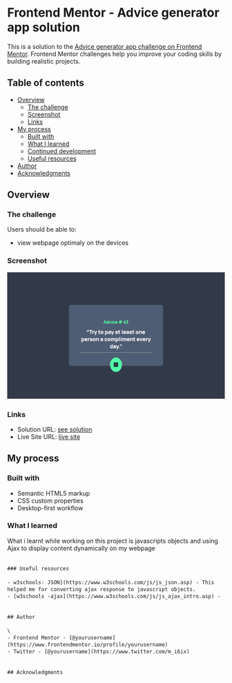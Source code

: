 # Frontend Mentor - Advice generator app solution

This is a solution to the [Advice generator app challenge on Frontend Mentor](https://www.frontendmentor.io/challenges/advice-generator-app-QdUG-13db). Frontend Mentor challenges help you improve your coding skills by building realistic projects.

## Table of contents

- [Overview](#overview)
  - [The challenge](#the-challenge)
  - [Screenshot](#screenshot)
  - [Links](#links)
- [My process](#my-process)
  - [Built with](#built-with)
  - [What I learned](#what-i-learned)
  - [Continued development](#continued-development)
  - [Useful resources](#useful-resources)
- [Author](#author)
- [Acknowledgments](#acknowledgments)


## Overview

### The challenge

Users should be able to:

- view webpage optimaly on the devices

### Screenshot

![](https://github.com/Godstime01/Advice-generator-app/blob/master/images/Screenshot%20(9).png)


### Links

- Solution URL: [ see solution](https://www.frontendmentor.io/solutions/advice-generator-app-LRzkWznUx)
- Live Site URL: [live site](https://godstime01.github.io/Advice-generator-app/)

## My process

### Built with

- Semantic HTML5 markup
- CSS custom properties
- Desktop-first workflow

### What I learned
What i learnt while working on this project is javascripts objects and using Ajax to display content dynamically on my webpage

```

### Useful resources

- w3schools- JSON](https://www.w3schools.com/js/js_json.asp) - This helped me for converting ajax response to javascript objects.
- [w3schools -ajax](https://www.w3schools.com/js/js_ajax_intro.asp) - 


## Author

\
- Frontend Mentor - [@yourusername](https://www.frontendmentor.io/profile/yourusername)
- Twitter - [@yourusername](https://www.twitter.com/m_i6ix)


## Acknowledgments


